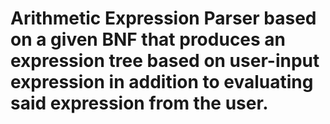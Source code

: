 # Arithmetic Expression Parser based on a given BNF that produces an expression tree based on user-input expression in addition to evaluating said expression from the user.
